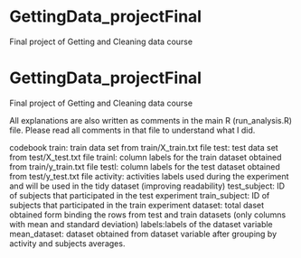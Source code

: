 # GettingData_projectFinal
Final project of Getting and Cleaning data course
# GettingData_projectFinal
Final project of Getting and Cleaning data course

All explanations are also written as comments in the main R (run_analysis.R) file. Please read all comments in that file to understand what I did.

codebook
train: train data set from train/X_train.txt file 
test: test data set from test/X_test.txt file
trainl: column labels for the train dataset obtained from train/y_train.txt file
testl: column labels for the test dataset obtained from test/y_test.txt file
activity: activities labels used during the experiment and will be used in the tidy dataset (improving readability)
test_subject: ID of subjects that participated in the test experiment
train_subject: ID of subjects that participated in the train experiment
dataset: total daset obtained form binding the rows from test and train datasets (only columns with mean and standard deviation)
labels:labels of the dataset variable
mean_dataset: dataset obtained from dataset variable after grouping by activity and subjects averages.
